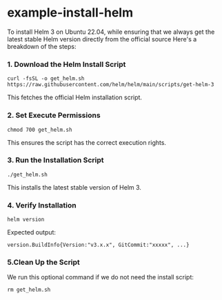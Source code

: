 # example-install-helm

To install Helm 3 on Ubuntu 22.04, while ensuring that we always get the latest stable Helm version directly from the official source
 Here's a breakdown of the steps:

### 1. Download the Helm Install Script
```
curl -fsSL -o get_helm.sh https://raw.githubusercontent.com/helm/helm/main/scripts/get-helm-3
```
This fetches the official Helm installation script.

### 2. Set Execute Permissions
```
chmod 700 get_helm.sh
```
This ensures the script has the correct execution rights.

### 3. Run the Installation Script

```
./get_helm.sh
```

This installs the latest stable version of Helm 3.

### 4. Verify Installation
```
helm version
```
Expected output:
```
version.BuildInfo{Version:"v3.x.x", GitCommit:"xxxxx", ...}
```
### 5.Clean Up the Script

We run this optional command if we do not need the install script:

```
rm get_helm.sh
```






